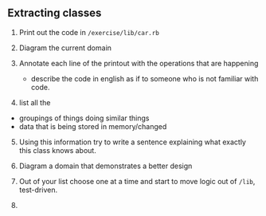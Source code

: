 ## Extracting classes

1. Print out the code in `/exercise/lib/car.rb`

2. Diagram the current domain

3. Annotate each line of the printout with the operations that are happening
   - describe the code in english as if to someone who is not familiar with code.

4. list all the
  - groupings of things doing similar things
  - data that is being stored in memory/changed

5. Using this information try to write a sentence explaining what exactly this class knows about.

6. Diagram a domain that demonstrates a better design

7. Out of your list choose one at a time and start to move logic out of `/lib`, test-driven.

8.

